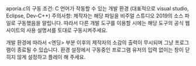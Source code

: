 aporia.c의 구동 조건:
C 언어가 작동할 수 있는 개발 환경 (대표적으로 visual studio, Eclipse, Dev-C++)
주의사항:
제작자는 해당 파일을 비주얼 스튜디오 2019의 소스 파일로 구동했음을 알립니다. 따라서 다른 개발 도구를 이용할 시에는 해당 도구의 공식 웹사이트의 사용 설명서를 토대로 구동시켜주세요.

개발 환경에 따라서 <엔딩> 부분 이후의 제작자의 소감의 출력이 무시되며 그냥 프로그램이 종료될 수 있습니다. 환경 설정에서 구동중인 프로그램 유저의 입력 없이는 창이 닫히지 않게 설정하고 플레이 해 주세요.

